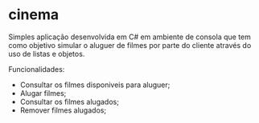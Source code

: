 # cinema

Simples aplicação desenvolvida em C# em ambiente de consola que tem como objetivo simular o aluguer de filmes por parte do cliente através do uso de listas e objetos.

Funcionalidades:

- Consultar os filmes disponiveis para aluguer;
- Alugar filmes;
- Consultar os filmes alugados;
- Remover filmes alugados;
